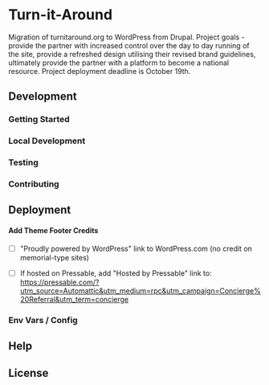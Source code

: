 # Turn-it-Around
Migration of turnitaround.org to WordPress from Drupal. Project goals - provide the partner with increased control over the day to day running of the site, provide a refreshed design utilising their revised brand guidelines, ultimately provide the partner with a platform to become a national resource. Project deployment deadline is October 19th. 

## Development

### Getting Started 

### Local Development

### Testing

### Contributing

## Deployment
#### Add Theme Footer Credits
- [ ] "Proudly powered by WordPress" link to WordPress.com (no credit on memorial-type sites)
- [ ] If hosted on Pressable, add "Hosted by Pressable" link to: https://pressable.com/?utm_source=Automattic&utm_medium=rpc&utm_campaign=Concierge%20Referral&utm_term=concierge 




### Env Vars / Config

## Help

## License
